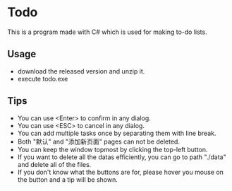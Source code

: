 ﻿# Todo

This is a program made with C# which is used for making to-do lists.

## Usage

- download the released version and unzip it.
- execute todo.exe

## Tips

- You can use \<Enter\> to confirm in any dialog.
- You can use \<ESC\> to cancel in any dialog.
- You can add multiple tasks once by separating them with line break.
- Both "默认" and "添加新页面" pages can not be deleted.
- You can keep the window topmost by clicking the top-left button.
- If you want to delete all the datas efficiently, you can go to path "./data" and delete all of the files.
- If you don't know what the buttons are for, please hover you mouse on the button and a tip will be shown.